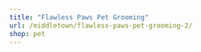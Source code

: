 ```yaml
---
title: "Flawless Paws Pet Grooming"
url: /middletown/flawless-paws-pet-grooming-2/
shop: pet
---
```

